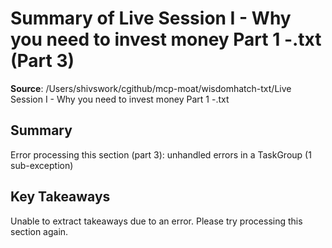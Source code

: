 # Summary of Live Session I - Why you need to invest money Part 1 -.txt (Part 3)

**Source**: /Users/shivswork/cgithub/mcp-moat/wisdomhatch-txt/Live Session I - Why you need to invest money Part 1 -.txt

## Summary
Error processing this section (part 3): unhandled errors in a TaskGroup (1 sub-exception)

## Key Takeaways
Unable to extract takeaways due to an error. Please try processing this section again.
